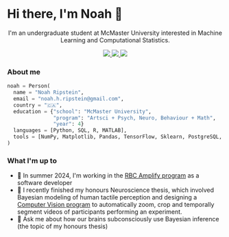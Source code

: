 <H1>Hi there, I'm Noah 👋</H1>



<p align="center">
  I'm an undergraduate student at McMaster University interested in Machine Learning and Computational Statistics.
</p>

<p align="center">
  <a href="https://www.linkedin.com/in/noah-ripstein/">
    <img src="https://img.shields.io/static/v1?label=%20&logo=linkedin&labelColor=555&message=LinkedIn&color=blue"/>
  </a>
  <a href="mailto:noah.h.ripstein@gmail.com">
    <img src="https://img.shields.io/static/v1?label=%20&logo=gmail&labelColor=555&message=Email&color=red"/>
  </a>
  <a href="http://noahripstein.com/">
    <img src="https://img.shields.io/static/v1?label=%20&logo=firefoxbrowser&labelColor=555&message=Homepage&color=darkcyan"/>
  </a>
</p>

<H3>About me</H3>

```python
noah = Person(
  name = "Noah Ripstein",
  email = "noah.h.ripstein@gmail.com",
  country = "🇨🇦",
  education = {"school": "McMaster University",
               "program": "Artsci + Psych, Neuro, Behaviour + Math",
               "year": 4}
  languages = [Python, SQL, R, MATLAB],
  tools = [NumPy, Matplotlib, Pandas, TensorFlow, Sklearn, PostgreSQL, Ggplot2, OpenCV]
)
```


<H3>What I'm up to</H3>
<ul>
  <li>🔭 In summer 2024, I'm working in the <a href="https://jobs.rbc.com/ca/en/amplify-studentexperience">RBC Amplify program</a> as a software developer</li>
  <li>📝 I recently finished my honours Neuroscience thesis, which involved Bayesian modeling of human tactile perception and designing a <a href="https://github.com/nripstein/Thesis-100-DOH">Computer Vision program</a> to automatically zoom, crop and temporally segment videos of participants performing an experiment.
</li>
  <li>💬 Ask me about how our brains subconsciously use Bayesian inference (the topic of my honours thesis)</li>  
</ul>



